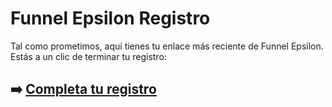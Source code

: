 # Funnel Epsilon Registro

Tal como prometimos, aquí tienes tu enlace más reciente de Funnel Epsilon. Estás a un clic de terminar tu registro:

## ➡️ [Completa tu registro](https://tinyurl.com/mvdk7s7y)